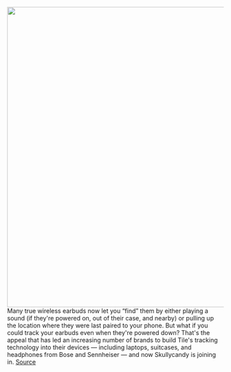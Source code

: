 <img src='https://cdn.vox-cdn.com/thumbor/9eGBXqnfjAN_2Jaaz-l6wdOErwk=/0x0:2352x1518/1200x800/filters:focal(917x365:1293x741)/cdn.vox-cdn.com/uploads/chorus_image/image/66847911/Screen_Shot_2020_05_27_at_12.45.14_AM.0.png' width='700px' /><br/>
Many true wireless earbuds now let you “find” them by either playing a sound (if they're powered on, out of their case, and nearby) or pulling up the location where they were last paired to your phone. But what if you could track your earbuds even when they're powered down? That's the appeal that has led an increasing number of brands to build Tile's tracking technology into their devices — including laptops, suitcases, and headphones from Bose and Sennheiser — and now Skullycandy is joining in.
<a href='https://www.theverge.com/2020/5/27/21271510/skullcandy-push-ultra-indy-fuel-evo-sesh-announced-tile-tracking'> Source <a/>